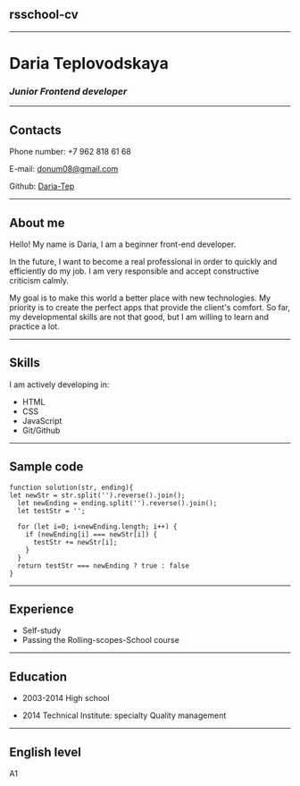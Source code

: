 ## rsschool-cv
---

# **Daria Teplovodskaya** #
### _**Junior Frontend developer**_ ###

---
## **Contacts** ##

 Phone number: +7 962 818 61 68
 
 E-mail: donum08@gmail.com

Github: [Daria-Tep][1]

[1]:https://github.com/Daria-Tep]

---


 ## **About me** ##

 Hello! My name is Daria, I am a beginner front-end developer.

In the future, I want to become a real professional in order to quickly and efficiently do my job. I am very responsible and accept constructive criticism calmly.

My goal is to make this world a better place with new technologies. My priority is to create the perfect apps that provide the client's comfort. So far, my developmental skills are not that good, but I am willing to learn and practice a lot.

---
 ## **Skills** ##

I am actively developing in:

 * HTML
 * CSS
 * JavaScript
 * Git/Github
  
---
## **Sample code** ##

```
function solution(str, ending){
let newStr = str.split('').reverse().join();
  let newEnding = ending.split('').reverse().join();
  let testStr = '';
  
  for (let i=0; i<newEnding.length; i++) {
    if (newEnding[i] === newStr[i]) {
      testStr += newStr[i];
    }  
  }
  return testStr === newEnding ? true : false
}
 ```

 ---
 ## **Experience** ##

 * Self-study
 * Passing the Rolling-scopes-School course

---

 ## **Education** ##

 * 2003-2014 High school

 * 2014 Technical Institute: specialty Quality management 


---
## **English level** ##

A1